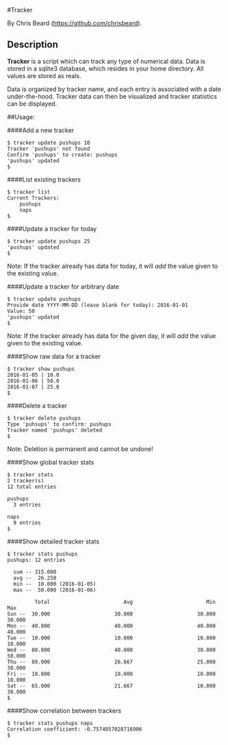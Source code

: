 #Tracker

By Chris Beard (https://github.com/chrisbeard).

## Description
**Tracker** is a script which can track any type of numerical data.
Data is stored in a sqlite3 database, which resides in your home directory. All values are stored as reals.

Data is organized by tracker name, and each entry is associated with a date under-the-hood. Tracker data can then be visualized and tracker statistics can be displayed.


##Usage:

####Add a new tracker

```
$ tracker update pushups 10
Tracker 'pushups' not found
Confirm 'pushups' to create: pushups
'pushups' updated
$
```

####List existing trackers

```
$ tracker list
Current Trackers:
	pushups
	naps
$
```

####Update a tracker for today

```
$ tracker update pushups 25
'pushups' updated
$
```
Note: If the tracker already has data for today, it will *add* the value given to the existing value.

####Update a tracker for arbitrary date

```
$ tracker update pushups
Provide date YYYY-MM-DD (leave blank for today): 2016-01-01
Value: 50
'pushups' updated
$
```
Note: If the tracker already has data for the given day, it will *add* the value given to the existing value.

####Show raw data for a tracker
```
$ tracker show pushups
2016-01-05 | 10.0
2016-01-06 | 50.0
2016-01-07 | 25.0
$
```

####Delete a tracker
```
$ tracker delete pushups
Type 'puhsups' to confirm: pushups
Tracker named 'pushups' deleted
$
```
Note: Deletion is permanent and cannot be undone!


####Show global tracker stats
```
$ tracker stats
2 tracker(s)
12 total entries

pushups
  3 entries

naps
  9 entries
$
```

####Show detailed tracker stats
```
$ tracker stats pushups
pushups: 12 entries

  sum -- 315.000
  avg --  26.250
  min --  10.000 (2016-01-05)
  max --  50.000 (2016-01-06)

         Total                        Avg                        Min                        Max
Sun --  30.000                     30.000                     30.000                     30.000
Mon --  40.000                     40.000                     40.000                     40.000
Tue --  10.000                     10.000                     10.000                     10.000
Wed --  80.000                     40.000                     30.000                     50.000
Thu --  80.000                     26.667                     25.000                     30.000
Fri --  10.000                     10.000                     10.000                     10.000
Sat --  65.000                     21.667                     10.000                     30.000
$
```


####Show correlation between trackers
```
$ tracker stats pushups naps
Correlation coefficient: -0.7574057028716906
$
```